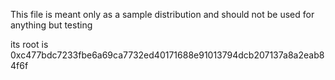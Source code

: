 This file is meant only as a sample distribution and should not be used for anything but testing

its root is
0xc477bdc7233fbe6a69ca7732ed40171688e91013794dcb207137a8a2eab84f6f
